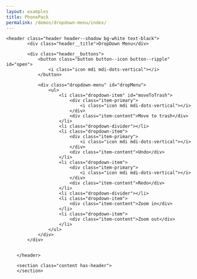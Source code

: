 ```yaml
---
layout: examples
title: PhonePack
permalink: /demos/dropdown-menu/index/
---
```


<div id="pages">

    <header class="header header--shadow bg-white text-black">
            <div class="header__title">DropDown Menu</div>

            <div class="header__buttons">
                <button class="button button--icon button--ripple" id="open">
                    <i class="icon mdi mdi-dots-vertical"></i>
                </button>

                <div class="dropdown-menu" id="dropMenu">
                    <ul>
                        <li class="dropdown-item" id="moveToTrash">
                            <div class="item-primary">
                                <i class="icon mdi mdi-dots-vertical"></i>
                            </div>
                            <div class="item-content">Move to trash</div>
                        </li>
                        <li class="dropdown-divider"></li>
                        <li class="dropdown-item">
                            <div class="item-primary">
                                <i class="icon mdi mdi-dots-vertical"></i>
                            </div>
                            <div class="item-content">Undo</div>
                        </li>
                        <li class="dropdown-item">
                            <div class="item-primary">
                                <i class="icon mdi mdi-dots-vertical"></i>
                            </div>
                            <div class="item-content">Redo</div>
                        </li>
                        <li class="dropdown-divider"></li>
                        <li class="dropdown-item">
                            <div class="item-content">Zoom in</div>
                        </li>
                        <li class="dropdown-item">
                            <div class="item-content">Zoom out</div>
                        </li>
                    </ul>
                </div>
            </div>


        </header>

        <section class="content has-header">
        </section>
</div>

<script type="text/javascript">
        document.addEventListener('DOMContentLoaded', function() {

            phonepack.DropDownMenu(document.querySelector('#open'), document.getElementById('dropMenu'), 'left');
            
            document.querySelector("#moveToTrash").addEventListener('click', function(){
                alert('Action!');
            }, false)

        }, false);
</script>

    
